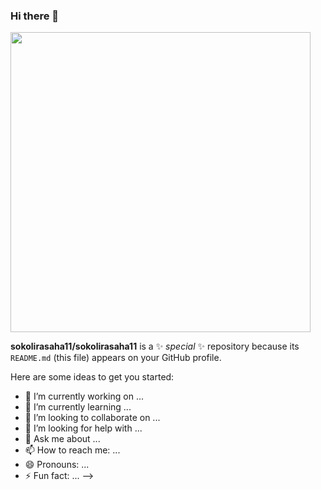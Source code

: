 ### Hi there 👋
<div id="header" align"center">
  <img src="https://giphy.com/embed/iIqmM5tTjmpOB9mpbn/giphy.gif" width="480" />
</div>
  
**sokolirasaha11/sokolirasaha11** is a ✨ _special_ ✨ repository because its `README.md` (this file) appears on your GitHub profile.

Here are some ideas to get you started:

- 🔭 I’m currently working on ...
- 🌱 I’m currently learning ...
- 👯 I’m looking to collaborate on ...
- 🤔 I’m looking for help with ...
- 💬 Ask me about ...
- 📫 How to reach me: ...
- 😄 Pronouns: ...
- ⚡ Fun fact: ...
-->
